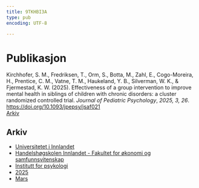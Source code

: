 ```yaml
---
title: 9TKHBI3A
type: pub
encoding: UTF-8

---
```

<h1>Publikasjon</h1>
<article id="csl-bib-container-9TKHBI3A" class="csl-bib-container">
  <div class="csl-bib-body"> <div class="csl-entry">Kirchhofer, S. M., Fredriksen, T., Orm, S., Botta, M., Zahl, E., Cogo-Moreira, H., Prentice, C. M., Vatne, T. M., Haukeland, Y. B., Silverman, W. K., &#38; Fjermestad, K. W. (2025). Effectiveness of a group intervention to improve mental health in siblings of children with chronic disorders: a cluster randomized controlled trial. <i>Journal of Pediatric Psychology</i>, <i>2025, 3, 26</i>. <a href="https://doi.org/10.1093/jpepsy/jsaf021">https://doi.org/10.1093/jpepsy/jsaf021</a></div> </div>
  <div class="csl-bib-buttons">
    <a href="#taxonomy-article-9TKHBI3A" alt="archive" class="csl-bib-button">Arkiv</a>
  </div>
  <div id="csl-bib-meta-container-9TKHBI3A"></div>
</article>
<div id="csl-bib-meta-9TKHBI3A" class="csl-bib-meta">
  <article id="taxonomy-article-9TKHBI3A" class="taxonomy-article">
    <h1>Arkiv</h1>
    <ul>
      <li><a href="{{< params subfolder >}}nn/archive/?key=3DCRN523">Universitetet i Innlandet</a></li>
      <li><a href="{{< params subfolder >}}nn/archive/?key=DU8Q9LN9">Handelshøgskolen Innlandet - Fakultet for økonomi og samfunnsvitenskap</a></li>
      <li><a href="{{< params subfolder >}}nn/archive/?key=KTD9NXA8">Institutt for psykologi</a></li>
      <li><a href="{{< params subfolder >}}nn/archive/?key=YSESX7HT">2025</a></li>
      <li><a href="{{< params subfolder >}}nn/archive/?key=TW4NW583">Mars</a></li>
    </ul>
  </article>
</div>
